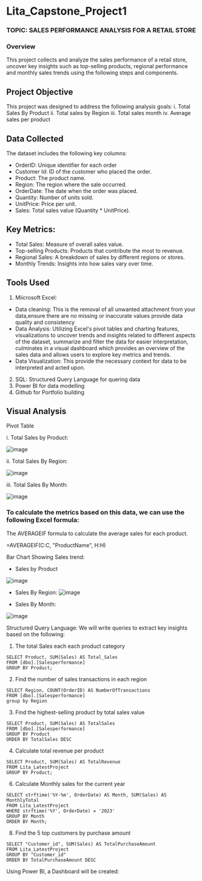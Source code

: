 # Lita_Capstone_Project1

### TOPIC: SALES PERFORMANCE ANALYSIS FOR A RETAIL STORE                                      

### Overview
This project collects and analyze the sales performance of a retail store, uncover key insights such as top-selling products, regional performance and monthly sales trends using the following steps and components.

## Project Objective
This project was designed to address the following analysis goals:
i. Total Sales By Product
ii. Total sales by Region
iii.  Total sales month
iv. Average sales per product

## Data Collected
The dataset includes the following key columns:
- OrderID: Unique identifier for each order
- Customer Id: ID of the customer who placed the order.
- Product: The product name.
- Region: The region where the sale occurred.
- OrderDate: The date when the order was placed.
- Quantity: Number of units sold.
- UnitPrice: Price per unit.
- Sales: Total sales value (Quantity * UnitPrice).

## Key Metrics:
- Total Sales: Measure of overall sales value.
- Top-selling Products: Products that contribute the most to revenue.
- Regional Sales: A breakdown of sales by different regions or stores.
- Monthly Trends: Insights into how sales vary over time.

## Tools Used
1. Miicrosoft Excel:
- Data cleaning: This is the removal of all unwanted attachment from your data,ensure there are no missing or inaccurate values provide data quality and consistency
- Data Analysis: Utilizing Excel's pivot tables and charting features, visualizations to uncover trends and insights related to different aspects of the dataset, summarize and filter the data for easier   interpretation, culminates in a visual dashboard which provides an overview of the sales data and allows users to explore key metrics and trends.
- Data Visualization: This provide the necessary context for data to be interpreted and acted upon.
2. SQL: Structured Query Language for quering data
3. Power BI for data modelling
4. Github for Portfolio building
  
## Visual Analysis
Pivot Table

i. Total Sales by Product:

![image](https://github.com/user-attachments/assets/d09d0b3a-ce46-4da5-a6a5-f577405a962f)

ii. Total Sales By Region:

![image](https://github.com/user-attachments/assets/70d00097-cc5a-4a7b-b17c-c2102de418be)

iii. Total Sales By Month:

![image](https://github.com/user-attachments/assets/af37019e-2548-4499-8618-1a3f25910b0b)

### To calculate the metrics based on this data, we can use the following Excel formula:

 The AVERAGEIF formula to calculate the average sales for each product.
   
   =AVERAGEIF(C:C, "ProductName", H:H)

Bar Chart Showing Sales trend:

- Sales by Product

![image](https://github.com/user-attachments/assets/0a512bbf-cba3-438f-b073-c89bf4201fb2)


- Sales By Region:
![image](https://github.com/user-attachments/assets/8161713e-4f7e-4cd9-95c0-6876fe62a6f1)

- Sales By Month:

![image](https://github.com/user-attachments/assets/79b441a6-436d-4cda-b169-559e9aa1df7b)

Structured Query Language:
We will write queries to extract key insights based on the following:
1. The total Sales each each product category
```
SELECT Product, SUM(Sales) AS Total_Sales
FROM [dbo].[Salesperformance]
GROUP BY Product;
```
2. Find the number of sales transactions in each region
```
SELECT Region, COUNT(OrderID) AS NumberOfTransactions
FROM [dbo].[Salesperformance]
group by Region
```
3. Find the highest-selling product by total sales value
```
SELECT Product, SUM(Sales) AS TotalSales
FROM [dbo].[Salesperformance]
GROUP BY Product
ORDER BY TotalSales DESC
```
4. Calculate total revenue per product
```
SELECT Product, SUM(Sales) AS TotalRevenue
FROM Lita_LatestProject
GROUP BY Product;
```
6. Calculate Monthly sales for the current year
```
SELECT strftime('%Y-%m', OrderDate) AS Month, SUM(Sales) AS MonthlyTotal
FROM Lita_LatestProject
WHERE strftime('%Y', OrderDate) = '2023'
GROUP BY Month
ORDER BY Month;
```
8. Find the 5 top customers by purchase amount
```
SELECT "Customer_id", SUM(Sales) AS TotalPurchaseAmount
FROM Lita_LatestProject
GROUP BY "Customer_id"
ORDER BY TotalPurchaseAmount DESC
```
Using Power BI, a Dashboard will be created:







